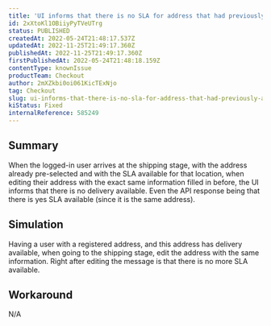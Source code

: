 ```yaml
---
title: 'UI informs that there is no SLA for address that had previously available SLA'
id: 2xXtoKl1OBiiyPyTVeUTrg
status: PUBLISHED
createdAt: 2022-05-24T21:48:17.537Z
updatedAt: 2022-11-25T21:49:17.360Z
publishedAt: 2022-11-25T21:49:17.360Z
firstPublishedAt: 2022-05-24T21:48:18.159Z
contentType: knownIssue
productTeam: Checkout
author: 2mXZkbi0oi061KicTExNjo
tag: Checkout
slug: ui-informs-that-there-is-no-sla-for-address-that-had-previously-available-sla
kiStatus: Fixed
internalReference: 585249
---
```


## Summary


When the logged-in user arrives at the shipping stage, with the address already pre-selected and with the SLA available for that location, when editing their address with the exact same information filled in before, the UI informs that there is no delivery available. Even the API response being that there is yes SLA available (since it is the same address).



## Simulation


Having a user with a registered address, and this address has delivery available, when going to the shipping stage, edit the address with the same information. Right after editing the message is that there is no more SLA available.




## Workaround


N/A

